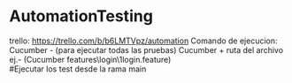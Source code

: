 # AutomationTesting


trello: https://trello.com/b/b6LMTVpz/automation
Comando de ejecucion:
Cucumber - (para ejecutar todas las pruebas)
Cucumber + ruta del archivo ej.- (Cucumber features\login\1login.feature)   
#Ejecutar los test desde la rama main

